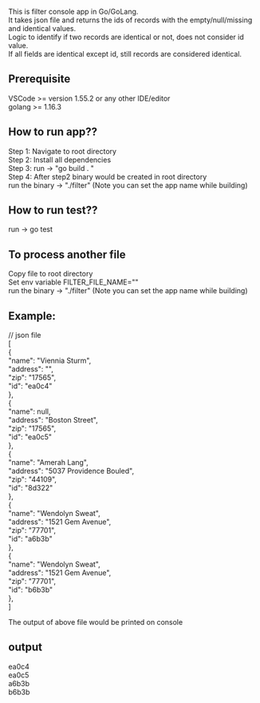This is filter console app in Go/GoLang.  
It takes json file and returns the ids of records with the empty/null/missing  
and identical values.  
Logic to identify if two records are identical or not, does not consider id value.  
If all fields are identical except id, still records are considered identical.  

## Prerequisite

VSCode >= version 1.55.2 or any other IDE/editor  
golang >= 1.16.3  

## How to run app??

Step 1: Navigate to root directory  
Step 2: Install all dependencies  
Step 3: run -> "go build . "  
Step 4: After step2 binary would be created in root directory  
run the binary -> "./filter" (Note you can set the app name while building)  

## How to run test??  

run -> go test  

## To process another file  
Copy file to root directory  
Set env variable FILTER_FILE_NAME="<filename>"  
run the binary -> "./filter"  (Note you can set the app name while building)  

## Example:  
// json file  
[  
    {  
      "name": "Viennia Sturm",  
      "address": "",  
      "zip": "17565",  
      "id": "ea0c4"  
    },  
    {  
      "name": null,  
      "address": "Boston Street",  
      "zip": "17565",  
      "id": "ea0c5"  
    },  
    {  
      "name": "Amerah Lang",  
      "address": "5037 Providence Bouled",  
      "zip": "44109",  
      "id": "8d322"  
    },  
    {  
      "name": "Wendolyn Sweat",  
      "address": "1521 Gem Avenue",  
      "zip": "77701",  
      "id": "a6b3b"  
    },  
    {  
      "name": "Wendolyn Sweat",  
      "address": "1521 Gem Avenue",  
      "zip": "77701",  
      "id": "b6b3b"  
    },  
]  


The output of above file would be printed on console  
## output  

ea0c4  
ea0c5  
a6b3b  
b6b3b  
